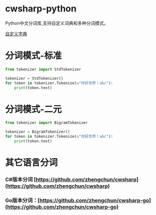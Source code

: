 cwsharp-python
===
Python中文分词库,支持自定义词典和多种分词模式。

[自定义字典](https://github.com/zhengchun/CWSharp/tree/master/data)

分词模式-标准
===

```python
from tokenizer import StdTokenizer

tokenizer = StdTokenizer() 
for token in tokenizer.Tokenize(u"你好世界！abc"):
    print(token.text)
```

分词模式-二元
===
```python
from tokenizer import BigramTokenizer

tokenizer = BigramTokenizer() 
for token in tokenizer.Tokenize(u"你好世界！abc"):
    print(token.text)
```

其它语言分词
===
### C#版本分词 [https://github.com/zhengchun/cwsharp](https://github.com/zhengchun/cwsharp)

### Go版本分词：[https://github.com/zhengchun/cwsharp-go](https://github.com/zhengchun/cwsharp-go)